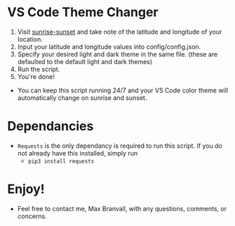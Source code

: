 # VS Code Theme Changer

1. Visit [sunrise-sunset](https://sunrise-sunset.org/) and take note of the latitude and longitude of your location.
2. Input your latitude and longitude values into config/config.json.
3. Specify your desired light and dark theme in the same file. (these are defaulted to the default light and dark themes)
4. Run the script.
5. You're done!

* You can keep this script running 24/7 and your VS Code color theme will automatically change on sunrise and sunset.

# Dependancies

* `Requests` is the only dependancy is required to run this script. If you do not already have this installed, simply run
    * `pip3 install requests`

# Enjoy!

* Feel free to contact me, Max Branvall, with any questions, comments, or concerns.